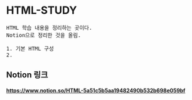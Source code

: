 # HTML-STUDY

<pre>
HTML 학습 내용을 정리하는 곳이다.
Notion으로 정리한 것을 올림.

1. 기본 HTML 구성
2. <body>
</pre>

## Notion 링크

#### https://www.notion.so/HTML-5a51c5b5aa19482490b532b698e059bf
